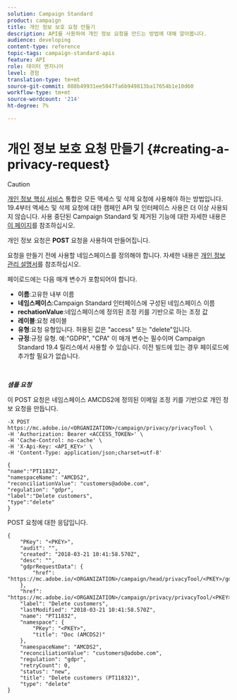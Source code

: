 ```yaml
---
solution: Campaign Standard
product: campaign
title: 개인 정보 보호 요청 만들기
description: API를 사용하여 개인 정보 요청을 만드는 방법에 대해 알아봅니다.
audience: developing
content-type: reference
topic-tags: campaign-standard-apis
feature: API
role: 데이터 엔지니어
level: 경험
translation-type: tm+mt
source-git-commit: 088b49931ee5047fa6b949813ba17654b1e10d60
workflow-type: tm+mt
source-wordcount: '214'
ht-degree: 7%

---
```



# 개인 정보 보호 요청 만들기 {#creating-a-privacy-request}

>[!CAUTION]
>
>[개인 정보 핵심 서비스](https://adobe.io/apis/cloudplatform/gdpr.html) 통합은 모든 액세스 및 삭제 요청에 사용해야 하는 방법입니다. 19.4부터 액세스 및 삭제 요청에 대한 캠페인 API 및 인터페이스 사용은 더 이상 사용되지 않습니다. 사용 중단된 Campaign Standard 및 제거된 기능에 대한 자세한 내용은 [이 페이지](../../rn/using/deprecated-features.md)를 참조하십시오.

개인 정보 요청은 **POST** 요청을 사용하여 만들어집니다.

요청을 만들기 전에 사용할 네임스페이스를 정의해야 합니다. 자세한 내용은 [개인 정보 관리 설명서](https://helpx.adobe.com/kr/campaign/kb/acs-privacy.html#ManagingPrivacyRequests)를 참조하십시오.

페이로드에는 다음 매개 변수가 포함되어야 합니다.

* **이름**:고유한 내부 이름
* **네임스페이스**:Campaign Standard 인터페이스에 구성된 네임스페이스 이름
* **rechationValue**:네임스페이스에 정의된 조정 키를 기반으로 하는 조정 값
* **레이블**:요청 레이블
* **유형**:요청 유형입니다. 허용된 값은 &quot;access&quot; 또는 &quot;delete&quot;입니다.
* **규정**:규정 유형. 예:&quot;GDPR&quot;, &quot;CPA&quot; 이 매개 변수는 필수이며 Campaign Standard 19.4 릴리스에서 사용할 수 있습니다. 이전 빌드에 있는 경우 페이로드에 추가할 필요가 없습니다.

<br/>

***샘플 요청***

이 POST 요청은 네임스페이스 AMCDS2에 정의된 이메일 조정 키를 기반으로 개인 정보 요청을 만듭니다.

```
-X POST https://mc.adobe.io/<ORGANIZATION>/campaign/privacy/privacyTool \
-H 'Authorization: Bearer <ACCESS_TOKEN>' \
-H 'Cache-Control: no-cache' \
-H 'X-Api-Key: <API_KEY>' \
-H 'Content-Type: application/json;charset=utf-8'

{
"name":"PT11832",
"namespaceName": "AMCDS2",
"reconciliationValue": "customers@adobe.com",
"regulation": "gdpr",
"label":"Delete customers",
"type":"delete"
}
```

POST 요청에 대한 응답입니다.

```
{
    "PKey": "<PKEY>",
    "audit": "",
    "created": "2018-03-21 10:41:58.570Z",
    "desc": "",
    "gdprRequestData": {
        "href": "https://mc.adobe.io/<ORGANIZATION>/campaign/head/privacyTool/<PKEY>/gdprRequestData/"
    },
    "href": "https://mc.adobe.io/<ORGANIZATION>/campaign/privacy/privacyTool/<PKEY>",
    "label": "Delete customers",
    "lastModified": "2018-03-21 10:41:58.570Z",
    "name": "PT11832",
    "namespace": {
        "PKey": "<PKEY>",
        "title": "Doc (AMCDS2)"
    },
    "namespaceName": "AMCDS2",
    "reconciliationValue": "customers@adobe.com",
    "regulation": "gdpr",
    "retryCount": 0,
    "status": "new",
    "title": "Delete customers (PT11832)",
    "type": "delete"
}
```
